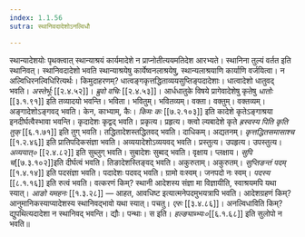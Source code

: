 ```yaml
---
index: 1.1.56
sutra: स्थानिवदादेशोऽनल्विधौ

---
```

स्थान्यादेशयोः पृथक्त्वात् स्थान्याश्रयं कार्यमादेशे न प्राप्नोतीत्ययमतिदेश आरभ्यते। स्थानिना तुल्यं वर्तत इति स्थानिवत्। स्थानिवदादेशो भवति स्थान्याश्रयेषु कार्येष्वनलाश्रयेषु, स्थान्यलाश्रयाणि कार्याणि वर्जयित्वा। न अल्विधिरनल्विधिरित्यर्थः। किमुदाहरणम्? धात्वङ्गकृत्तद्धिताव्ययसुप्तिङ्पदादेशाः। धात्वादेशो धातुवद् भवति। _अस्तेर्भूः_ [[२.४.५२]]। _ब्रुवो वचिः_ [[२.४.५३]]। आर्धधातुके विषये प्रागेवादेशेषु कृतेषु _धातोः_ [[३.१.९१]] इति तव्यादयो भवन्ति। भविता। भवितुम्। भवितव्यम्। वक्ता। वक्तुम्। वक्तव्यम्। अङ्गादेशोऽङ्गवद् भवति। केन, काभ्याम्, कैः। _किमः कः_ [[७.२.१०३]] इति कादेशे कृतेऽङ्गाश्रया इनदीर्घत्वैस्भावा भवन्ति। कृदादेशः कृद्वद् भवति। प्रकृत्य। प्रहृत्य। क्त्वो ल्यबादेशे कृते _ह्रस्वस्य पिति कृति तुक्_ [[६.१.७१]] इति तुग् भवति। तद्धितादेशस्तद्धितवद् भवति। दाधिकम्। अद्यतनम्। _कृत्तद्धितसमासाश्च_ [[१.२.४६]] इति प्रातिपदिकसंज्ञा भवति। अव्ययादेशोऽव्ययवद् भवति। प्रस्तुत्य। उपहृत्य। उपस्तुत्य। _अव्ययात्०_ [[२.४.८२]] इति सुब्लुग् भवति। सुबादेशः सुब्वद् भवति। वृक्षाय। प्लक्षाय। _सुपि च_[[७.३.१०२]]इति दीर्घत्वं भवति। तिङादेशस्तिङ्वद् भवति। अकुरुताम्। अकुरुतम्। _सुप्तिङन्तं पदम्_ [[१.४.१४]] इति पदसंज्ञा भवति। पदादेशः पदवद् भवति। ग्रामो वःस्वम्। जनपदो नः स्वम्। _पदस्य_ [[८.१.१६]] इति रुत्वं भवति। वत्करणं किम्? स्थानी आदेशस्य संज्ञा मा विज्ञायीति, स्वाश्रयमपि यथा स्यात्। _आङो यमहनः_ [[१.३.२८]] — आहत, आवधिष्ट इत्यात्मनेपदमुभयत्रापि भवति। आदेशग्रहणं किम्? आनुमानिकस्याप्यादेशस्य स्थानिवद्भावो यथा स्यात्। पचतु। _एरुः_  [[३.४.८६]]। अनल्विधाविति किम्? द्युपथित्यदादेशा न स्थानिवद् भवन्ति। द्यौः। पन्थाः। स इति। _हल्ङ्याब्भ्यः०_[[६.१.६८]] इति सुलोपो न भवति॥